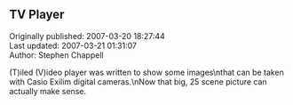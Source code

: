 ## TV Player  
Originally published: 2007-03-20 18:27:44  
Last updated: 2007-03-21 01:31:07  
Author: Stephen Chappell  
  
(T)iled (V)ideo player was written to show some images\nthat can be taken with Casio Exilim digital cameras.\nNow that big, 25 scene picture can actually make sense.